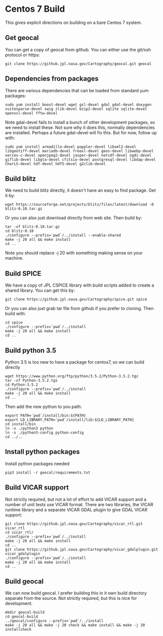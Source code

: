 # Centos 7 Build

This gives explicit directions on building on a bare Centos 7 system.

## Get geocal

You can get a copy of geocal from github. You can either use the git/ssh
protocol or https:

    git clone https://github.jpl.nasa.gov/Cartography/geocal.git geocal

## Dependencies from packages

There are various dependencies that can be loaded from standard yum packages:

    sudo yum install boost-devel wget gsl-devel gdal gdal-devel doxygen suitesparse-devel swig zlib-devel bzip2-devel sqlite sqlite-devel openssl-devel fftw-devel

Note gdal-devel fails to install a bunch of other development packages, so
we need to install these. Not sure why it does this, normally dependencies
are installed. Perhaps a future gdal-devel will fix this. But for now, follow
up with:

    sudo yum install armadillo-devel poppler-devel libxml2-devel libgeotiff-devel mariadb-devel freexl-devel geos-devel libwebp-devel xerces-c-devel openjpeg2-devel jasper-devel netcdf-devel ogdi-devel giflib-devel libgta-devel cfitsio-devel postgresql-devel libdap-devel CharLS-devel hdf-devel hdf5-devel g2clib-devel

## Build blitz

We need to build blitz directly, it doesn't have an easy to find package. Get
it by:

    wget https://sourceforge.net/projects/blitz/files/latest/download -O blitz-0.10.tar.gz

Or you can also just download directly from web site. Then build by:

    tar -xf blitz-0.10.tar.gz
    cd blitz-0.10
    ./configure --prefix=`pwd`/../install --enable-shared
    make -j 20 all && make install
    cd ..

Note you should replace -j 20 with something making sense on your machine.

## Build SPICE

We have a copy of JPL CSPICE library with build scripts added to create a
shared library. You can get this by:

    git clone https://github.jpl.nasa.gov/Cartography/spice.git spice

Or you can also just grab tar file from github if you prefer to cloning. Then
build with:

    cd spice
    ./configure --prefix=`pwd`/../install
    make -j 20 all && make install
    cd ..

## Build python 3.5

Python 3.5 is too new to have a package for centos7, so we can build directly

    wget https://www.python.org/ftp/python/3.5.2/Python-3.5.2.tgz
    tar -xf Python-3.5.2.tgz
    cd Python-3.5.2
    ./configure --prefix=`pwd`/../install
    make -j 20 all && make install
    cd ..

Then add the new python to you path:

    export PATH=`pwd`/install/bin:${PATH}
    export LD_LIBRARY_PATH=`pwd`/install/lib:${LD_LIBRARY_PATH}
    cd install/bin
    ln -s ./python3 python
    ln -s ./python3-config python-config
    cd ../..


## Install python packages

Install python packages needed

    pip3 install -r geocal/requirements.txt


## Build VICAR support

Not strictly required, but not a lot of effort to add VICAR support and a
number of unit tests use VICAR format. There are two libraries, the VICAR
runtime library and a separate VICAR GDAL plugin to give GDAL VICAR support:

    git clone https://github.jpl.nasa.gov/Cartography/vicar_rtl.git vicar_rtl
    cd vicar_rtl/
    ./configure --prefix=`pwd`/../install
    make -j 20 all && make install
    cd ..
    git clone https://github.jpl.nasa.gov/Cartography/vicar_gdalplugin.git vicar_gdalplugin
    ./configure --prefix=`pwd`/../install
    make -j 20 all && make install
    cd ..

## Build geocal

We can now build geocal. I prefer building this in it own build directory
separate from the source. Not strictly required, but this is nice for
development.

    mkdir geocal-build
    cd geocal-build
    ../geocal/configure --prefix=`pwd`/../install
    make -j 20 all && make -j 20 check && make install && make -j 20 installcheck
